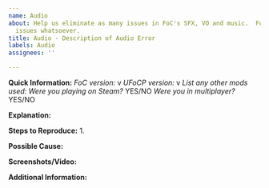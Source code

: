 ```yaml
---
name: Audio
about: Help us eliminate as many issues in FoC's SFX, VO and music.  For any audio-related
  issues whatsoever.
title: Audio - Description of Audio Error
labels: Audio
assignees: ''

---
```


**Quick Information:**
_FoC version:_ v
_UFoCP version:_ v
_List any other mods used:_ 
_Were you playing on Steam?_ YES/NO
_Were you in multiplayer?_ YES/NO

**Explanation:**


**Steps to Reproduce:**
1. 

**Possible Cause:**


**Screenshots/Video:**


**Additional Information:**
